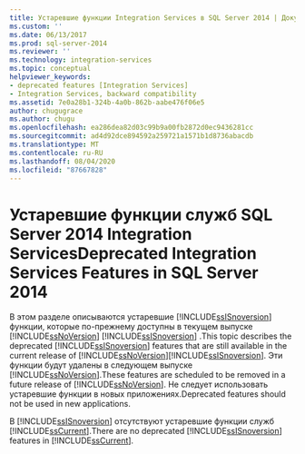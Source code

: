 ```yaml
---
title: Устаревшие функции Integration Services в SQL Server 2014 | Документация Майкрософт
ms.custom: ''
ms.date: 06/13/2017
ms.prod: sql-server-2014
ms.reviewer: ''
ms.technology: integration-services
ms.topic: conceptual
helpviewer_keywords:
- deprecated features [Integration Services]
- Integration Services, backward compatibility
ms.assetid: 7e0a28b1-324b-4a0b-862b-aabe476f06e5
author: chugugrace
ms.author: chugu
ms.openlocfilehash: ea286dea82d03c99b9a00fb2872d0ec9436281cc
ms.sourcegitcommit: ad4d92dce894592a259721a1571b1d8736abacdb
ms.translationtype: MT
ms.contentlocale: ru-RU
ms.lasthandoff: 08/04/2020
ms.locfileid: "87667828"
---
```

# <a name="deprecated-integration-services-features-in-sql-server-2014"></a><span data-ttu-id="9d300-102">Устаревшие функции служб SQL Server 2014 Integration Services</span><span class="sxs-lookup"><span data-stu-id="9d300-102">Deprecated Integration Services Features in SQL Server 2014</span></span>
  <span data-ttu-id="9d300-103">В этом разделе описываются устаревшие [!INCLUDE[ssISnoversion](../includes/ssisnoversion-md.md)] функции, которые по-прежнему доступны в текущем выпуске [!INCLUDE[ssNoVersion](../includes/ssnoversion-md.md)] [!INCLUDE[ssISnoversion](../includes/ssisnoversion-md.md)] .</span><span class="sxs-lookup"><span data-stu-id="9d300-103">This topic describes the deprecated [!INCLUDE[ssISnoversion](../includes/ssisnoversion-md.md)] features that are still available in the current release of [!INCLUDE[ssNoVersion](../includes/ssnoversion-md.md)][!INCLUDE[ssISnoversion](../includes/ssisnoversion-md.md)].</span></span> <span data-ttu-id="9d300-104">Эти функции будут удалены в следующем выпуске [!INCLUDE[ssNoVersion](../includes/ssnoversion-md.md)].</span><span class="sxs-lookup"><span data-stu-id="9d300-104">These features are scheduled to be removed in a future release of [!INCLUDE[ssNoVersion](../includes/ssnoversion-md.md)].</span></span> <span data-ttu-id="9d300-105">Не следует использовать устаревшие функции в новых приложениях.</span><span class="sxs-lookup"><span data-stu-id="9d300-105">Deprecated features should not be used in new applications.</span></span>  
  
 <span data-ttu-id="9d300-106">В [!INCLUDE[ssISnoversion](../includes/ssisnoversion-md.md)] отсутствуют устаревшие функции служб [!INCLUDE[ssCurrent](../includes/sscurrent-md.md)].</span><span class="sxs-lookup"><span data-stu-id="9d300-106">There are no deprecated [!INCLUDE[ssISnoversion](../includes/ssisnoversion-md.md)] features in [!INCLUDE[ssCurrent](../includes/sscurrent-md.md)].</span></span>  
  
  

